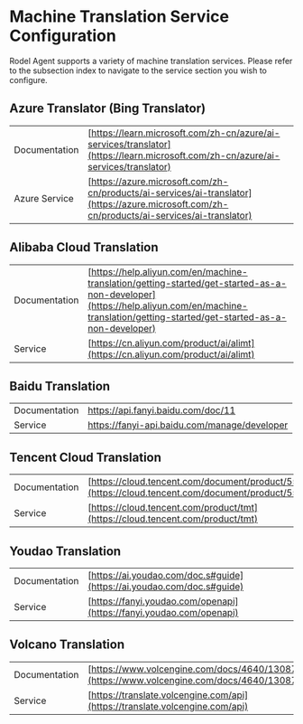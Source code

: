 # Machine Translation Service Configuration

Rodel Agent supports a variety of machine translation services. Please refer to the subsection index to navigate to the service section you wish to configure.

## Azure Translator (Bing Translator)

|||  
|-|-|  
|Documentation|[https://learn.microsoft.com/zh-cn/azure/ai-services/translator](https://learn.microsoft.com/zh-cn/azure/ai-services/translator)|  
|Azure Service|[https://azure.microsoft.com/zh-cn/products/ai-services/ai-translator](https://azure.microsoft.com/zh-cn/products/ai-services/ai-translator)|

## Alibaba Cloud Translation

|||  
|-|-|  
|Documentation|[https://help.aliyun.com/en/machine-translation/getting-started/get-started-as-a-non-developer](https://help.aliyun.com/en/machine-translation/getting-started/get-started-as-a-non-developer)|  
|Service|[https://cn.aliyun.com/product/ai/alimt](https://cn.aliyun.com/product/ai/alimt)|

## Baidu Translation

|||  
|-|-|  
|Documentation|https://api.fanyi.baidu.com/doc/11|  
|Service|https://fanyi-api.baidu.com/manage/developer|

## Tencent Cloud Translation

|||  
|-|-|  
|Documentation|[https://cloud.tencent.com/document/product/551/104415](https://cloud.tencent.com/document/product/551/104415)|  
|Service|[https://cloud.tencent.com/product/tmt](https://cloud.tencent.com/product/tmt)|

## Youdao Translation

|||  
|-|-|  
|Documentation|[https://ai.youdao.com/doc.s#guide](https://ai.youdao.com/doc.s#guide)|  
|Service|[https://fanyi.youdao.com/openapi](https://fanyi.youdao.com/openapi)|

## Volcano Translation

|||  
|-|-|  
|Documentation|[https://www.volcengine.com/docs/4640/130872](https://www.volcengine.com/docs/4640/130872)|  
|Service|[https://translate.volcengine.com/api](https://translate.volcengine.com/api)|